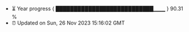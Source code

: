 - ⏳ Year progress { ███████████████████████████▁▁▁ } 90.31 %
- ⏰ Updated on Sun, 26 Nov 2023 15:16:02 GMT

